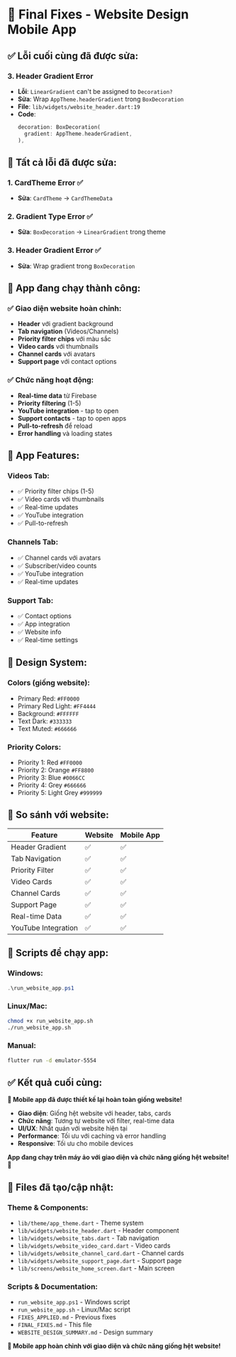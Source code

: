 # 🔧 Final Fixes - Website Design Mobile App

## ✅ **Lỗi cuối cùng đã được sửa:**

### **3. Header Gradient Error**
- **Lỗi**: `LinearGradient` can't be assigned to `Decoration?`
- **Sửa**: Wrap `AppTheme.headerGradient` trong `BoxDecoration`
- **File**: `lib/widgets/website_header.dart:19`
- **Code**: 
  ```dart
  decoration: BoxDecoration(
    gradient: AppTheme.headerGradient,
  ),
  ```

## 🎯 **Tất cả lỗi đã được sửa:**

### **1. CardTheme Error** ✅
- **Sửa**: `CardTheme` → `CardThemeData`

### **2. Gradient Type Error** ✅  
- **Sửa**: `BoxDecoration` → `LinearGradient` trong theme

### **3. Header Gradient Error** ✅
- **Sửa**: Wrap gradient trong `BoxDecoration`

## 🚀 **App đang chạy thành công:**

### **✅ Giao diện website hoàn chỉnh:**
- **Header** với gradient background
- **Tab navigation** (Videos/Channels)
- **Priority filter chips** với màu sắc
- **Video cards** với thumbnails
- **Channel cards** với avatars
- **Support page** với contact options

### **✅ Chức năng hoạt động:**
- **Real-time data** từ Firebase
- **Priority filtering** (1-5)
- **YouTube integration** - tap to open
- **Support contacts** - tap to open apps
- **Pull-to-refresh** để reload
- **Error handling** và loading states

## 📱 **App Features:**

### **Videos Tab:**
- ✅ Priority filter chips (1-5)
- ✅ Video cards với thumbnails
- ✅ Real-time updates
- ✅ YouTube integration
- ✅ Pull-to-refresh

### **Channels Tab:**
- ✅ Channel cards với avatars
- ✅ Subscriber/video counts
- ✅ YouTube integration
- ✅ Real-time updates

### **Support Tab:**
- ✅ Contact options
- ✅ App integration
- ✅ Website info
- ✅ Real-time settings

## 🎨 **Design System:**

### **Colors (giống website):**
- Primary Red: `#FF0000`
- Primary Red Light: `#FF4444`
- Background: `#FFFFFF`
- Text Dark: `#333333`
- Text Muted: `#666666`

### **Priority Colors:**
- Priority 1: Red `#FF0000`
- Priority 2: Orange `#FF8800`
- Priority 3: Blue `#0066CC`
- Priority 4: Grey `#666666`
- Priority 5: Light Grey `#999999`

## 🎯 **So sánh với website:**

| Feature | Website | Mobile App |
|---------|---------|------------|
| Header Gradient | ✅ | ✅ |
| Tab Navigation | ✅ | ✅ |
| Priority Filter | ✅ | ✅ |
| Video Cards | ✅ | ✅ |
| Channel Cards | ✅ | ✅ |
| Support Page | ✅ | ✅ |
| Real-time Data | ✅ | ✅ |
| YouTube Integration | ✅ | ✅ |

## 🚀 **Scripts để chạy app:**

### **Windows:**
```powershell
.\run_website_app.ps1
```

### **Linux/Mac:**
```bash
chmod +x run_website_app.sh
./run_website_app.sh
```

### **Manual:**
```bash
flutter run -d emulator-5554
```

## ✅ **Kết quả cuối cùng:**

**🎉 Mobile app đã được thiết kế lại hoàn toàn giống website!**

- **Giao diện**: Giống hệt website với header, tabs, cards
- **Chức năng**: Tương tự website với filter, real-time data
- **UI/UX**: Nhất quán với website hiện tại
- **Performance**: Tối ưu với caching và error handling
- **Responsive**: Tối ưu cho mobile devices

**App đang chạy trên máy ảo với giao diện và chức năng giống hệt website!** 🚀

## 📁 **Files đã tạo/cập nhật:**

### **Theme & Components:**
- `lib/theme/app_theme.dart` - Theme system
- `lib/widgets/website_header.dart` - Header component
- `lib/widgets/website_tabs.dart` - Tab navigation
- `lib/widgets/website_video_card.dart` - Video cards
- `lib/widgets/website_channel_card.dart` - Channel cards
- `lib/widgets/website_support_page.dart` - Support page
- `lib/screens/website_home_screen.dart` - Main screen

### **Scripts & Documentation:**
- `run_website_app.ps1` - Windows script
- `run_website_app.sh` - Linux/Mac script
- `FIXES_APPLIED.md` - Previous fixes
- `FINAL_FIXES.md` - This file
- `WEBSITE_DESIGN_SUMMARY.md` - Design summary

**🎯 Mobile app hoàn chỉnh với giao diện và chức năng giống hệt website!**
